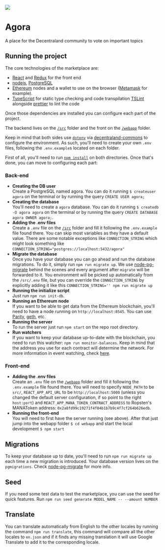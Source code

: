 ![](https://raw.githubusercontent.com/decentraland/web/gh-pages/img/decentraland.ico)

# Agora

A place for the Decentraland community to vote on important topics

## Running the project

The core technologies of the marketplace are:

* [React](https://reactjs.org/) and [Redux](https://redux.js.org/) for the front end
* [nodejs](https://nodejs.org/), [PostgreSQL](https://postgresapp.com/)
* [Ethereum](https://www.ethereum.org/) nodes and a wallet to use on the browser ([Metamask](http://metamask.io/) for example).
* [TypeScript](https://www.typescriptlang.org/) for static type checking and code transpilation [TSLint](https://palantir.github.io/tslint/) alongside [prettier](https://prettier.io/) to lint the code

Once those dependencies are installed you can configure each part of the project.

The backend lives on the [`/src`](https://github.com/decentraland/agora/tree/master/src) folder and the front on the [`/webapp`](https://github.com/decentraland/agora/tree/master/webapp) folder.

Keep in mind that both sides use [`dotenv`](https://github.com/motdotla/dotenv) via [decentraland-commons](https://github.com/decentraland/commons) to configure the environment. As such, you'll need to create your own `.env` files, following the `.env.example`s located on each folder.

First of all, you'll need to run [`npm install`](https://docs.npmjs.com/cli/install) on both directories. Once that's done, you can move to configuring each part:

### Back-end

* **Creating the DB user**<br /> Create a PostgreSQL named agora. You can do it running `$ createuser agora` on the terminal or by running the query `CREATE USER agora;`
* **Creating the database**<br /> You'll need to create a `agora` database. You can do it running `$ createdb -O agora agora` on the terminal or by running the query `CREATE DATABASE agora OWNER agora;`.
* **Adding the .env files**<br /> Create a `.env` file on the [`/src`](https://github.com/decentraland/agora/tree/master/src) folder and fill it following the `.env.example` file found there. You can skip most variables as they have a default value. There are some notable exceptions like `CONNECTION_STRING` which might look something like `CONNECTION_STRING="postgres://localhost:5432/agora"`
* **Migrate the database**<br /> Once you have your database you can go ahead and run the database migrations. To do it, simply run `npm run migrate up`. We use [node-pg-migrate](https://github.com/salsita/node-pg-migrate) behind the scenes and every argument after `migrate` will be forwarded to it. You environment will be picked up automatically from the `/src/.env` file, but you can override the `CONNECTION_STRING` by explicitly adding it like this `CONNECTION_STRING='' npm run migrate up`
* **Running the initialize script**<br /> Just run `npm run init-db`.
* **Running an Ethereum node**<br /> If you want to be able to get data from the Ethereum blockchain, you'll need to have a node running on `http://localhost:8545`. You can use [Parity](https://www.parity.io/), [geth](https://github.com/ethereum/go-ethereum/wiki/geth), etc.
* **Running the server**<br /> To run the server just run `npm start` on the repo root directory.
* **Run watchers**<br /> If you want to keep your database up-to-date with the blockchain, you need to run this watcher: `npm run monitor-balances`. Keep in mind that the address you use for each contract will determine the network. For more information in event watching, check [here](https://github.com/decentraland/agora/blob/master/scripts/monitorBalances.ts).

### Front-end

* **Adding the .env files**<br /> Create an `.env` file on the [`/webapp`](https://github.com/decentraland/agora/tree/master/webapp) folder and fill it following the `.env.example` file found there. You will need to specify `NODE_PATH` to be `src/`, `REACT_APP_API_URL` to be `http://localhost:5000` (unless you changed the default server configuration, if so point to the right `host:port`) and `REACT_APP_MANA_TOKEN_CONTRACT_ADDRESS` to Ropsten's MANAToken address: `0x2a8fd99c19271f4f04b1b7b9c4f7cf264b626edb`.
* **Running the front-end**<br /> You will need to first have the server running (see above). After that just jump into the webapp folder `$ cd webapp` and start the local development `$ npm start`

## Migrations

To keep your database up to date, you'll need to run `npm run migrate up` each time a new migration is introduced. Your database version lives on the `pgmigrations`. Check [node-pg-migrate](https://github.com/salsita/node-pg-migrate) for more info.

## Seed

If you need some test data to test the marketplace, you can use the seed for quick features. Run `npm run seed generate MODEL_NAME -- --amount NUMBER`

## Translate

You can translate automatically from English to the other locales by running the command `npm run translate`, this command will compare all the other locales to `en.json` and if it finds any missing translation it will use Google Translate to add it to the corresponding locale.

